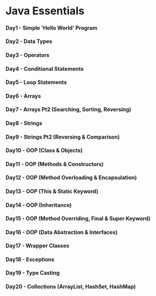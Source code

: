 # Java Essentials

#### Day1 - Simple 'Hello World' Program

#### Day2 - Data Types

#### Day3 - Operators

#### Day4 - Conditional Statements

#### Day5 - Loop Statements

#### Day6 - Arrays

#### Day7 - Arrays Pt2 (Searching, Sorting, Reversing)

#### Day8 - Strings

#### Day9 - Strings Pt2 (Reversing & Comparison)

#### Day10 - OOP (Class & Objects)

#### Day11 - OOP (Methods & Constructors)

#### Day12 - OOP (Method Overloading & Encapsulation)

#### Day13 - OOP (This & Static Keyword)

#### Day14 - OOP (Inheritance)

#### Day15 - OOP (Method Overriding, Final & Super Keyword)

#### Day16 - OOP (Data Abstraction & Interfaces)

#### Day17 - Wrapper Classes

#### Day18 - Exceptions

#### Day19 - Type Casting

#### Day20 - Collections (ArrayList, HashSet, HashMap)

